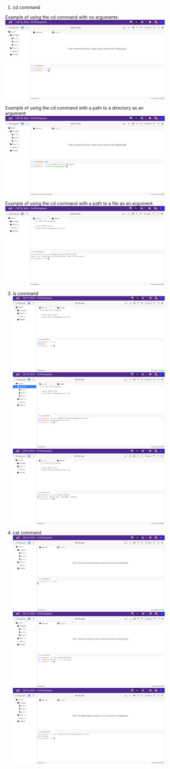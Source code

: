 1) cd command

Example of using the cd command with no arguments:
![Image](cse15l8.png)

Example of using the cd command with a path to a directory as an argument:
![Image](cse15l5.png)

Example of using the cd command with a path to a file as an argument:
![Image](cse15l10.png)


3) ls command
![Image](cse15l11.png)
![Image](cse15l12.png)
![Image](cse15l13.png)

4) cat command
![Image](cse15l4.png)
![Image](cse15l3.png)
![Image](cse15l2.png)
